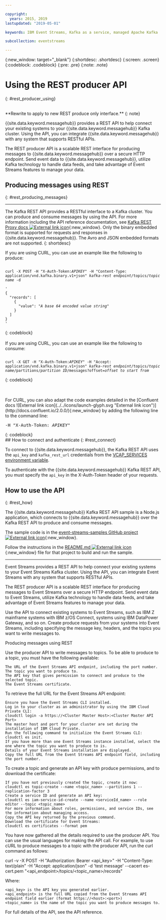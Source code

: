 ```yaml
---

copyright:
  years: 2015, 2019
lastupdated: "2019-05-01"

keywords: IBM Event Streams, Kafka as a service, managed Apache Kafka

subcollection: eventstreams

---
```


{:new_window: target="_blank"}
{:shortdesc: .shortdesc}
{:screen: .screen}
{:codeblock: .codeblock}
{:pre: .pre}
{:note: .note}

# Using the REST producer API
{: #rest_producer_using}


<br/>
**Rewrite to apply to new REST produce only interface.**
{: note}

{{site.data.keyword.messagehub}} provides a REST API to help connect your existing systems to your {{site.data.keyword.messagehub}} Kafka cluster. Using the API, you can integrate {{site.data.keyword.messagehub}} with any system that supports RESTful APIs.

The REST producer API is a scalable REST interface for producing messages to {{site.data.keyword.messagehub}} over a secure HTTP endpoint. Send event data to {{site.data.keyword.messagehub}}, utilize Kafka technology to handle data feeds, and take advantage of Event Streams features to manage your data.


## Producing messages using REST
{: #rest_producing_messages}


------------
The Kafka REST API provides a RESTful interface to a Kafka
cluster. You can produce and consume messages by using the
API. For more information including the API reference documentation, see [Kafka REST Proxy docs ![External link icon](../../icons/launch-glyph.svg "External link icon")](https://docs.confluent.io/2.0.0/kafka-rest/docs/index.html){:new_window}. Only the binary embedded format is supported for requests and responses in {{site.data.keyword.messagehub}}. The Avro and JSON embedded formats are not supported.
{: shortdesc}

If you are using CURL, you can use an example like the following to produce:
<pre class="pre"><code>
curl -X POST -H "X-Auth-Token:<var class="keyword varname">APIKEY</var>" -H "Content-Type: application/vnd.kafka.binary.v1+json" <var class="keyword varname">kafka-rest endpoint</var>/topics/<var class="keyword varname">topic name</var> -d 

'
{
  "records": [
    {
      "value": "<var class="keyword varname">A base 64 encoded value string</var>"
    }
  ]
}
'
</code></pre>
{: codeblock}
<br/>
<br/>
If you are using CURL, you can use an example like the following to consume:
<pre class="pre"><code>
curl -X GET -H "X-Auth-Token:<var class="keyword varname">APIKEY</var>" -H "Accept: application/vnd.kafka.binary.v1+json" <var class="keyword varname">kafka-rest endpoint</var>/topics/<var class="keyword varname">topic name</var>/partitions/<var class="keyword varname">partition ID</var>/messages?offset=<var class="keyword varname">offset to start from</var>
</code></pre>
{: codeblock}

<br/>
<br/>
For CURL, you can also adapt the code
examples detailed in the [Confluent docs ![External link icon](../../icons/launch-glyph.svg "External link icon")](http://docs.confluent.io/2.0.0/){:new_window} by adding the following line to the command line:
<pre class="pre">-H "X-Auth-Token: <var class="keyword varname">APIKEY</var>"</pre>
{: codeblock}

<br/>
## How to connect and authenticate
{: #rest_connect}

<!-- info was in eventstreams066.md -->

To connect to {{site.data.keyword.messagehub}}, the Kafka REST API uses the <code>api_key</code> and <code>kafka_rest_url</code>
credentials from the [VCAP_SERVICES environment variable](/docs/services/EventStreams?topic=eventstreams-connecting#connect_standard_cf).

To authenticate with the {{site.data.keyword.messagehub}} Kafka REST API, you must specify the <code>api_key</code> in the X-Auth-Token header of your requests.


## How to use the API
{: #rest_how}

<!-- info was in eventstreams097.md -->

The {{site.data.keyword.messagehub}} Kafka REST API sample is a Node.js application, which connects to {{site.data.keyword.messagehub}} over the Kafka REST API to produce and consume messages.

The sample code is in the [event-streams-samples GitHub project ![External link icon](../../icons/launch-glyph.svg "External link icon")](https://github.com/ibm-messaging/event-streams-samples/tree/master/kafka-nodejs-console-sample){:new_window}.

Follow the instructions in the [README.md ![External link icon](../../icons/launch-glyph.svg "External link icon")](https://github.com/ibm-messaging/event-streams-samples/tree/master/kafka-nodejs-console-sample){:new_window} file for that project to build and run the sample.

------------
Event Streams provides a REST API to help connect your existing systems to your Event Streams Kafka cluster. Using the API, you can integrate Event Streams with any system that supports RESTful APIs.

The REST producer API is a scalable REST interface for producing messages to Event Streams over a secure HTTP endpoint. Send event data to Event Streams, utilize Kafka technology to handle data feeds, and take advantage of Event Streams features to manage your data.

Use the API to connect existing systems to Event Streams, such as IBM Z mainframe systems with IBM z/OS Connect, systems using IBM DataPower Gateway, and so on. Create produce requests from your systems into Event Streams, including specifying the message key, headers, and the topics you want to write messages to.


Producing messages using REST

Use the producer API to write messages to topics. To be able to produce to a topic, you must have the following available:

    The URL of the Event Streams API endpoint, including the port number.
    The topic you want to produce to.
    The API key that gives permission to connect and produce to the selected topic.
    The Event Streams certificate.

To retrieve the full URL for the Event Streams API endpoint:

    Ensure you have the Event Streams CLI installed.
    Log in to your cluster as an administrator by using the IBM Cloud Private CLI:
    cloudctl login -a https://<Cluster Master Host>:<Cluster Master API Port>
    The master host and port for your cluster are set during the installation of IBM Cloud Private.
    Run the following command to initialize the Event Streams CLI: cloudctl es init.
    If you have more than one Event Streams instance installed, select the one where the topic you want to produce to is.
    Details of your Event Streams installation are displayed.
    Copy the full URL from the Event Streams API endpoint field, including the port number.

To create a topic and generate an API key with produce permissions, and to download the certificate:

    If you have not previously created the topic, create it now:
    cloudctl es topic-create --name <topic_name> --partitions 1 --replication-factor 3
    Create a service ID and generate an API key:
    cloudctl es iam-service-id-create --name <serviceId_name> --role editor --topic <topic_name>
    For more information about roles, permissions, and service IDs, see the information about managing access.
    Copy the API key returned by the previous command.
    Download the certificate for Event Streams:
    cloudctl es certificates --format pem

You have now gathered all the details required to use the producer API. You can use the usual languages for making the API call. For example, to use cURL to produce messages to a topic with the producer API, run the curl command as follows:

curl -v -X POST -H "Authorization: Bearer <api_key>" -H "Content-Type: text/plain" -H "Accept: application/json" -d 'test message' --cacert es-cert.pem "<api_endpoint>/topics/<topic_name>/records"

Where:

    <api_key> is the API key you generated earlier.
    <api_endpoint> is the full URL copied from the Event Streams API endpoint field earlier (format https://<host>:<port>)
    <topic_name> is the name of the topic you want to produce messages to.

For full details of the API, see the API reference.





